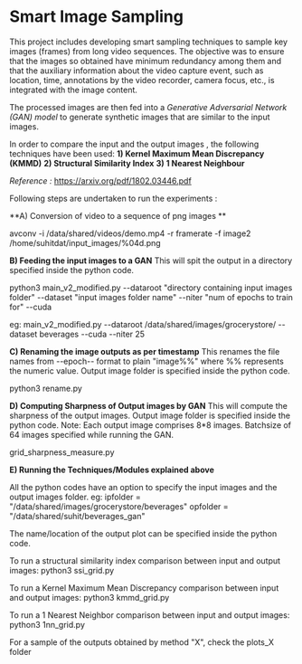 # Smart Image Sampling 

This project includes developing smart sampling techniques to sample key images (frames) from long video sequences. The objective was to ensure that the images so obtained have minimum redundancy among them and that the auxiliary information about the video capture event, such as location, time, annotations by the video recorder, camera focus, etc., is integrated with the image content.

The processed images are then fed into a *Generative Adversarial Network (GAN) model* to generate synthetic images that are similar to the input images.

In order to compare the input and the output images , the following techniques have been used: 
**1)  Kernel Maximum Mean Discrepancy (KMMD)**
**2) Structural Similarity Index** 
**3) 1 Nearest Neighbour**

*Reference :* https://arxiv.org/pdf/1802.03446.pdf
 
Following steps are undertaken to run the experiments : 

**A) Conversion of video to a sequence of png images  **

avconv -i /data/shared/videos/demo.mp4 -r framerate -f image2 /home/suhitdat/input_images/%04d.png

**B) Feeding the input images to a GAN**
This will spit the output in a directory specified inside the python code.
 
python3 main_v2_modified.py --dataroot "directory containing input images folder"  --dataset "input images folder name" --niter "num of epochs to train for" --cuda

eg:  main_v2_modified.py --dataroot /data/shared/images/grocerystore/ --dataset beverages --cuda --niter 25

**C) Renaming the image outputs as per timestamp**
This renames the file names from --epoch-- format to plain "image%%" where %% represents the numeric value. Output image folder is specified inside the python code.

python3 rename.py 

**D) Computing Sharpness of Output images by GAN**
This will compute the sharpness of the output images. 
Output image folder is specified inside the python code.
Note: Each output image comprises 8*8 images. Batchsize of 64 images specified while running the GAN.
  
grid_sharpness_measure.py
 
**E) Running the Techniques/Modules explained above**

All the python codes have an option to specify the input images and the output images folder. 
eg: 
ipfolder = "/data/shared/images/grocerystore/beverages"
opfolder = "/data/shared/suhit/beverages_gan"

The name/location of the output plot can be specified inside the python code. 

To run a structural similarity index comparison between input and output images: 
python3 ssi_grid.py

To run a Kernel Maximum Mean Discrepancy comparison between input and output images: 
python3 kmmd_grid.py

To run a 1 Nearest Neighbor comparison between input and output images: 
python3 1nn_grid.py

For a sample of the outputs obtained by method "X", check the plots_X folder  

